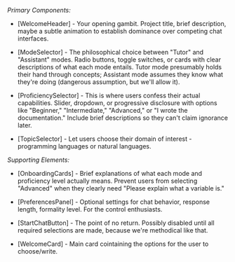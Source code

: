 _Primary Components:_

- [WelcomeHeader] - Your opening gambit. Project title, brief description, maybe a subtle animation to establish dominance over competing chat interfaces.

- [ModeSelector] - The philosophical choice between "Tutor" and "Assistant" modes. Radio buttons, toggle switches, or cards with clear descriptions of what each mode entails. Tutor mode presumably holds their hand through concepts; Assistant mode assumes they know what they're doing (dangerous assumption, but we'll allow it).

- [ProficiencySelector] - This is where users confess their actual capabilities. Slider, dropdown, or progressive disclosure with options like "Beginner," "Intermediate," "Advanced," or "I wrote the documentation." Include brief descriptions so they can't claim ignorance later.

- [TopicSelector] - Let users choose their domain of interest - programming languages or natural languages.

_Supporting Elements:_

- [OnboardingCards] - Brief explanations of what each mode and proficiency level actually means. Prevent users from selecting "Advanced" when they clearly need "Please explain what a variable is."

- [PreferencesPanel] - Optional settings for chat behavior, response length, formality level. For the control enthusiasts.

- [StartChatButton] - The point of no return. Possibly disabled until all required selections are made, because we're methodical like that.

- [WelcomeCard] - Main card cointaining the options for the user to choose/write.
